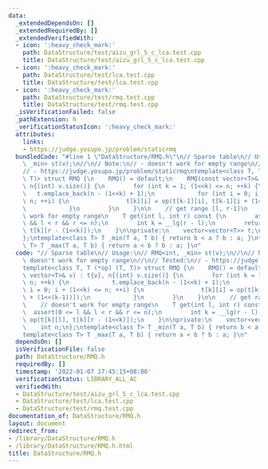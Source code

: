 ```yaml
---
data:
  _extendedDependsOn: []
  _extendedRequiredBy: []
  _extendedVerifiedWith:
  - icon: ':heavy_check_mark:'
    path: DataStructure/test/aizu_grl_5_c_lca.test.cpp
    title: DataStructure/test/aizu_grl_5_c_lca.test.cpp
  - icon: ':heavy_check_mark:'
    path: DataStructure/test/lca.test.cpp
    title: DataStructure/test/lca.test.cpp
  - icon: ':heavy_check_mark:'
    path: DataStructure/test/rmq.test.cpp
    title: DataStructure/test/rmq.test.cpp
  _isVerificationFailed: false
  _pathExtension: h
  _verificationStatusIcon: ':heavy_check_mark:'
  attributes:
    links:
    - https://judge.yosupo.jp/problem/staticrmq
  bundledCode: "#line 1 \"DataStructure/RMQ.h\"\n// Sparse table\n// Usage:\n// RMQ<int,\
    \ _min> st(v);\n//\n// Note:\n// - doesn't work for empty range\n//\n// Tested:\n\
    // - https://judge.yosupo.jp/problem/staticrmq\ntemplate<class T, T (*op) (T,\
    \ T)> struct RMQ {\n    RMQ() = default;\n    RMQ(const vector<T>& v) : t{v},\
    \ n{(int) v.size()} {\n        for (int k = 1; (1<<k) <= n; ++k) {\n         \
    \   t.emplace_back(n - (1<<k) + 1);\n            for (int i = 0; i + (1<<k) <=\
    \ n; ++i) {\n                t[k][i] = op(t[k-1][i], t[k-1][i + (1<<(k-1))]);\n\
    \            }\n        }\n    }\n\n    // get range [l, r-1]\n    // doesn't\
    \ work for empty range\n    T get(int l, int r) const {\n        assert(0 <= l\
    \ && l < r && r <= n);\n        int k = __lg(r - l);\n        return op(t[k][l],\
    \ t[k][r - (1<<k)]);\n    }\n\nprivate:\n    vector<vector<T>> t;\n    int n;\n\
    };\ntemplate<class T> T _min(T a, T b) { return b < a ? b : a; }\ntemplate<class\
    \ T> T _max(T a, T b) { return a < b ? b : a; }\n"
  code: "// Sparse table\n// Usage:\n// RMQ<int, _min> st(v);\n//\n// Note:\n// -\
    \ doesn't work for empty range\n//\n// Tested:\n// - https://judge.yosupo.jp/problem/staticrmq\n\
    template<class T, T (*op) (T, T)> struct RMQ {\n    RMQ() = default;\n    RMQ(const\
    \ vector<T>& v) : t{v}, n{(int) v.size()} {\n        for (int k = 1; (1<<k) <=\
    \ n; ++k) {\n            t.emplace_back(n - (1<<k) + 1);\n            for (int\
    \ i = 0; i + (1<<k) <= n; ++i) {\n                t[k][i] = op(t[k-1][i], t[k-1][i\
    \ + (1<<(k-1))]);\n            }\n        }\n    }\n\n    // get range [l, r-1]\n\
    \    // doesn't work for empty range\n    T get(int l, int r) const {\n      \
    \  assert(0 <= l && l < r && r <= n);\n        int k = __lg(r - l);\n        return\
    \ op(t[k][l], t[k][r - (1<<k)]);\n    }\n\nprivate:\n    vector<vector<T>> t;\n\
    \    int n;\n};\ntemplate<class T> T _min(T a, T b) { return b < a ? b : a; }\n\
    template<class T> T _max(T a, T b) { return a < b ? b : a; }\n"
  dependsOn: []
  isVerificationFile: false
  path: DataStructure/RMQ.h
  requiredBy: []
  timestamp: '2022-01-07 17:45:15+08:00'
  verificationStatus: LIBRARY_ALL_AC
  verifiedWith:
  - DataStructure/test/aizu_grl_5_c_lca.test.cpp
  - DataStructure/test/lca.test.cpp
  - DataStructure/test/rmq.test.cpp
documentation_of: DataStructure/RMQ.h
layout: document
redirect_from:
- /library/DataStructure/RMQ.h
- /library/DataStructure/RMQ.h.html
title: DataStructure/RMQ.h
---
```

